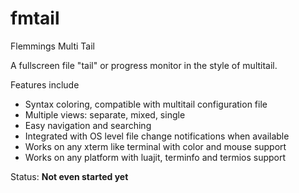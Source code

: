 # fmtail
Flemmings Multi Tail

A fullscreen file "tail" or progress monitor in the style of multitail.

Features include
* Syntax coloring, compatible with multitail configuration file
* Multiple views: separate, mixed, single
* Easy navigation and searching
* Integrated with OS level file change notifications when available
* Works on any xterm like terminal with color and mouse support
* Works on any platform with luajit, terminfo and termios support

Status: **Not even started yet**

